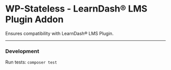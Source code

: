 # WP-Stateless - LearnDash® LMS Plugin Addon

Ensures compatibility with LearnDash® LMS Plugin.

---

### Development

Run tests: `composer test`
